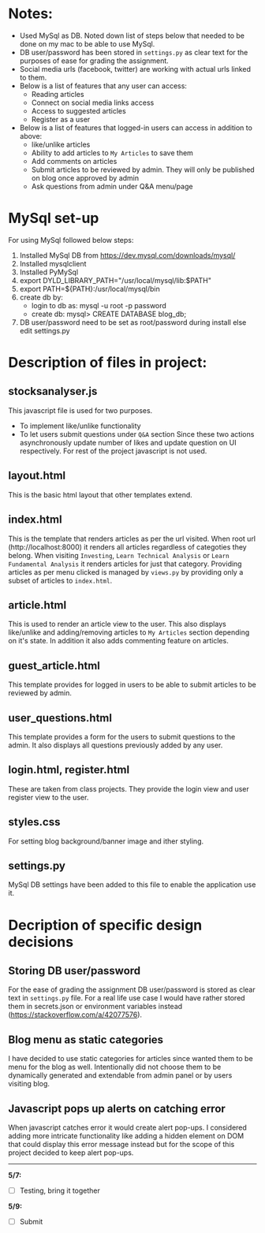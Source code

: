 # Notes:
* Used MySql as DB. Noted down list of steps below that needed to be done on my mac to be able to use MySql.
* DB user/password has been stored in `settings.py` as clear text for the purposes of ease for grading the assignment.
* Social media urls (facebook, twitter) are working with actual urls linked to them.
* Below is a list of features that any user can access:
    * Reading articles
    * Connect on social media links access
    * Access to suggested articles
    * Register as a user
* Below is a list of features that logged-in users can access in addition to above:
    * like/unlike articles
    * Ability to add articles to `My Articles` to save them
    * Add comments on articles
    * Submit articles to be reviewed by admin. They will only be published on blog once approved by admin
    * Ask questions from admin under Q&A menu/page

# MySql set-up
For using MySql followed below steps:
1. Installed MySql DB from https://dev.mysql.com/downloads/mysql/
2. Installed mysqlclient
3. Installed PyMySql
4. export DYLD_LIBRARY_PATH="/usr/local/mysql/lib:$PATH"
5. export PATH=${PATH}:/usr/local/mysql/bin
6. create db by:
    * login to db as: mysql -u root -p password
    * create db: mysql> CREATE DATABASE blog_db;
7. DB user/password need to be set as root/password during install else edit settings.py

# Description of files in project:
## stocksanalyser.js
This javascript file is used for two purposes.
* To implement like/unlike functionality
* To let users submit questions under `Q&A` section
Since these two actions asynchronously update number of likes and update question on UI respectively. For rest of the project javascript is not used.

## layout.html
This is the basic html layout that other templates extend.

## index.html
This is the template that renders articles as per the url visited. When root url (http://localhost:8000) it renders all articles regardless of categoties they belong. When visiting `Investing`, `Learn Technical Analysis` or `Learn Fundamental Analysis` it renders articles for just that category. Providing articles as per menu clicked is managed by `views.py` by providing only a subset of articles to `index.html`.

## article.html
This is used to render an article view to the user. This also displays like/unlike and adding/removing articles to `My Articles` section depending on it's state. In addition it also adds commenting feature on articles.

## guest_article.html
This template provides for logged in users to be able to submit articles to be reviewed by admin.

## user_questions.html
This template provides a form for the users to submit questions to the admin. It also displays all questions previously added by any user.

## login.html, register.html
These are taken from class projects. They provide the login view and user register view to the user.

## styles.css
For setting blog background/banner image and ither styling.

## settings.py
MySql DB settings have been added to this file to enable the application use it.

# Decription of specific design decisions
## Storing DB user/password
For the ease of grading the assignment DB user/password is stored as clear text in `settings.py` file. For a real life use case I would have rather stored them in secrets.json or environment variables instead (https://stackoverflow.com/a/42077576).

## Blog menu as static categories
I have decided to use static categories for articles since wanted them to be menu for the blog as well. Intentionally did not choose them to be dynamically generated and extendable from admin panel or by users visiting blog.

## Javascript pops up alerts on catching error
When javascript catches error it would create alert pop-ups. I considered adding more intricate functionality like adding a hidden element on DOM that could display this error message instead but for the scope of this project decided to keep alert pop-ups.


------------------------------------

**5/7:**  
- [ ] Testing, bring it together

**5/9:** 
- [ ] Submit